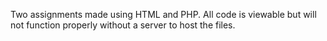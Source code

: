Two assignments made using HTML and PHP. All code is viewable but will not function properly without a server to host the files.